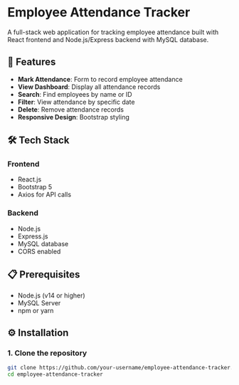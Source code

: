 # Employee Attendance Tracker

A full-stack web application for tracking employee attendance built with React frontend and Node.js/Express backend with MySQL database.

## 🚀 Features

- **Mark Attendance**: Form to record employee attendance
- **View Dashboard**: Display all attendance records
- **Search**: Find employees by name or ID
- **Filter**: View attendance by specific date
- **Delete**: Remove attendance records
- **Responsive Design**: Bootstrap styling

## 🛠️ Tech Stack

### Frontend
- React.js
- Bootstrap 5
- Axios for API calls

### Backend
- Node.js
- Express.js
- MySQL database
- CORS enabled

## 📋 Prerequisites

- Node.js (v14 or higher)
- MySQL Server
- npm or yarn

## ⚙️ Installation

### 1. Clone the repository
```bash
git clone https://github.com/your-username/employee-attendance-tracker.git
cd employee-attendance-tracker